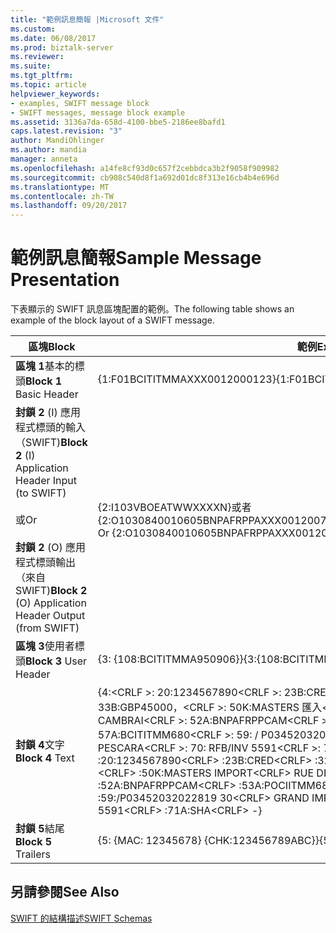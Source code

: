 ```yaml
---
title: "範例訊息簡報 |Microsoft 文件"
ms.custom: 
ms.date: 06/08/2017
ms.prod: biztalk-server
ms.reviewer: 
ms.suite: 
ms.tgt_pltfrm: 
ms.topic: article
helpviewer_keywords:
- examples, SWIFT message block
- SWIFT messages, message block example
ms.assetid: 3136a7da-658d-4100-bbe5-2186ee8bafd1
caps.latest.revision: "3"
author: MandiOhlinger
ms.author: mandia
manager: anneta
ms.openlocfilehash: a14fe8cf93d0c657f2cebbdca3b2f9058f909982
ms.sourcegitcommit: cb908c540d8f1a692d01dc8f313e16cb4b4e696d
ms.translationtype: MT
ms.contentlocale: zh-TW
ms.lasthandoff: 09/20/2017
---
```

# <a name="sample-message-presentation"></a><span data-ttu-id="a8f31-102">範例訊息簡報</span><span class="sxs-lookup"><span data-stu-id="a8f31-102">Sample Message Presentation</span></span>
<span data-ttu-id="a8f31-103">下表顯示的 SWIFT 訊息區塊配置的範例。</span><span class="sxs-lookup"><span data-stu-id="a8f31-103">The following table shows an example of the block layout of a SWIFT message.</span></span>  
  
|<span data-ttu-id="a8f31-104">區塊</span><span class="sxs-lookup"><span data-stu-id="a8f31-104">Block</span></span>|<span data-ttu-id="a8f31-105">範例</span><span class="sxs-lookup"><span data-stu-id="a8f31-105">Example</span></span>|  
|-----------|-------------|  
|<span data-ttu-id="a8f31-106">**區塊 1**基本的標頭</span><span class="sxs-lookup"><span data-stu-id="a8f31-106">**Block 1** Basic Header</span></span>|<span data-ttu-id="a8f31-107">{1:F01BCITITMMAXXX0012000123}</span><span class="sxs-lookup"><span data-stu-id="a8f31-107">{1:F01BCITITMMAXXX0012000123}</span></span>|  
|<span data-ttu-id="a8f31-108">**封鎖 2** (I) 應用程式標頭的輸入 （SWIFT)</span><span class="sxs-lookup"><span data-stu-id="a8f31-108">**Block 2** (I) Application Header Input (to SWIFT)</span></span><br /><br /> <span data-ttu-id="a8f31-109">或</span><span class="sxs-lookup"><span data-stu-id="a8f31-109">Or</span></span><br /><br /> <span data-ttu-id="a8f31-110">**封鎖 2** (O) 應用程式標頭輸出 （來自 SWIFT)</span><span class="sxs-lookup"><span data-stu-id="a8f31-110">**Block 2** (O) Application Header Output (from SWIFT)</span></span>|<span data-ttu-id="a8f31-111">{2:I103VBOEATWWXXXXN}或者 {2:O1030840010605BNPAFRPPAXXX00120078960106051051U3</span><span class="sxs-lookup"><span data-stu-id="a8f31-111">{2:I103VBOEATWWXXXXN} Or {2:O1030840010605BNPAFRPPAXXX00120078960106051051U3</span></span>|  
|<span data-ttu-id="a8f31-112">**區塊 3**使用者標頭</span><span class="sxs-lookup"><span data-stu-id="a8f31-112">**Block 3** User Header</span></span>|<span data-ttu-id="a8f31-113">{3: {108:BCITITMMA950906}}</span><span class="sxs-lookup"><span data-stu-id="a8f31-113">{3:{108:BCITITMMA950906}}</span></span>|  
|<span data-ttu-id="a8f31-114">**封鎖 4**文字</span><span class="sxs-lookup"><span data-stu-id="a8f31-114">**Block 4** Text</span></span>|<span data-ttu-id="a8f31-115">{4:\<CRLF >: 20:1234567890\<CRLF >: 23B:CRED\<CRLF >: 32A:010605GBP45000，\<CRLF >: 33B:GBP45000，\<CRLF >: 50K:MASTERS 匯入\<CRLF > RUE DES ARBRES119\<CRLF > CAMBRAI\<CRLF >: 52A:BNPAFRPPCAM\<CRLF >: 53A:POCIITMM680\<CRLF >: 57A:BCITITMM680\<CRLF >: 59: / P03452032022819 30\<CRLF > 總計匯入\<CRLF > PESCARA\<CRLF >: 70: RFB/INV 5591\<CRLF >: 71A:SHA\<CRLF >-}</span><span class="sxs-lookup"><span data-stu-id="a8f31-115">{4:\<CRLF> :20:1234567890\<CRLF> :23B:CRED\<CRLF> :32A:010605GBP45000,\<CRLF> :33B:GBP45000,\<CRLF> :50K:MASTERS IMPORT\<CRLF> RUE DES ARBRES 119\<CRLF> CAMBRAI\<CRLF> :52A:BNPAFRPPCAM\<CRLF> :53A:POCIITMM680\<CRLF> :57A:BCITITMM680\<CRLF> :59:/P03452032022819 30\<CRLF> GRAND IMPORT\<CRLF> PESCARA\<CRLF> :70:/RFB/INV 5591\<CRLF> :71A:SHA\<CRLF> -}</span></span>|  
|<span data-ttu-id="a8f31-116">**封鎖 5**結尾</span><span class="sxs-lookup"><span data-stu-id="a8f31-116">**Block 5** Trailers</span></span>|<span data-ttu-id="a8f31-117">{5: {MAC: 12345678} {CHK:123456789ABC}}</span><span class="sxs-lookup"><span data-stu-id="a8f31-117">{5:{MAC:12345678}{CHK:123456789ABC}}</span></span>|  
  
## <a name="see-also"></a><span data-ttu-id="a8f31-118">另請參閱</span><span class="sxs-lookup"><span data-stu-id="a8f31-118">See Also</span></span>  
 [<span data-ttu-id="a8f31-119">SWIFT 的結構描述</span><span class="sxs-lookup"><span data-stu-id="a8f31-119">SWIFT Schemas</span></span>](../../adapters-and-accelerators/accelerator-swift/swift-schemas.md)